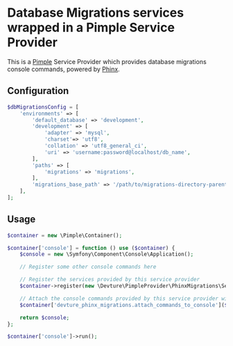 # Database Migrations services wrapped in a Pimple Service Provider

This is a [Pimple](https://github.com/silexphp/Pimple) Service Provider which provides database migrations console commands, powered by [Phinx](https://phinx.org/).


## Configuration

```php
$dbMigrationsConfig = [
	'environments' => [
		'default_database' => 'development',
		'development' => [
			'adapter' => 'mysql',
			'charset'=> 'utf8',
			'collation' => 'utf8_general_ci',
			'uri' => 'username:password@localhost/db_name',
		],
		'paths' => [
			'migrations' => 'migrations',
		],
		'migrations_base_path' => '/path/to/migrations-directory-parent',
	],
];
```


## Usage

```php
$container = new \Pimple\Container();

$container['console'] = function () use ($container) {
	$console = new \Symfony\Component\Console\Application();

	// Register some other console commands here

	// Register the services provided by this service provider
	$container->register(new \Devture\PimpleProvider\PhinxMigrations\ServiceProvider($dbMigrationsConfig));

	// Attach the console commands provided by this service provider with this console instance
	$container['devture_phinx_migrations.attach_commands_to_console']($console);

	return $console;
};

$container['console']->run();
```
